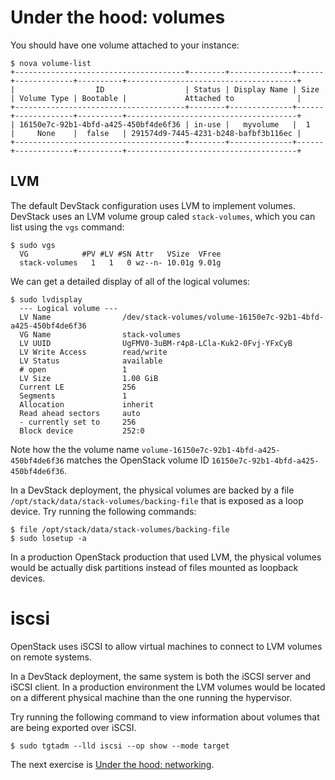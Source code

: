 # Under the hood: volumes

You should have one volume attached to your instance:

    $ nova volume-list
    +--------------------------------------+--------+--------------+------+-------------+----------+--------------------------------------+
    |                  ID                  | Status | Display Name | Size | Volume Type | Bootable |             Attached to              |
    +--------------------------------------+--------+--------------+------+-------------+----------+--------------------------------------+
    | 16150e7c-92b1-4bfd-a425-450bf4de6f36 | in-use |   myvolume   |  1   |     None    |  false   | 291574d9-7445-4231-b248-bafbf3b116ec |
    +--------------------------------------+--------+--------------+------+-------------+----------+--------------------------------------+

## LVM

The default DevStack configuration uses LVM to implement volumes. DevStack
uses an LVM volume group caled `stack-volumes`, which you can list using the
`vgs` command:

    $ sudo vgs
      VG            #PV #LV #SN Attr   VSize  VFree
      stack-volumes   1   1   0 wz--n- 10.01g 9.01g

We can get a detailed display of all of the logical volumes:

    $ sudo lvdisplay
      --- Logical volume ---
      LV Name                /dev/stack-volumes/volume-16150e7c-92b1-4bfd-a425-450bf4de6f36
      VG Name                stack-volumes
      LV UUID                UgFMV0-3uBM-r4p8-LCla-Kuk2-0Fvj-YFxCyB
      LV Write Access        read/write
      LV Status              available
      # open                 1
      LV Size                1.00 GiB
      Current LE             256
      Segments               1
      Allocation             inherit
      Read ahead sectors     auto
      - currently set to     256
      Block device           252:0

Note how the the volume name `volume-16150e7c-92b1-4bfd-a425-450bf4de6f36`
matches the OpenStack volume ID `16150e7c-92b1-4bfd-a425-450bf4de6f36`.


In a DevStack deployment, the physical volumes are backed by a file `/opt/stack/data/stack-volumes/backing-file`
that is exposed as a loop device. Try running the following commands:

    $ file /opt/stack/data/stack-volumes/backing-file
    $ sudo losetup -a


In a production OpenStack production that used LVM, the physical volumes
would be actually disk partitions instead of files mounted as loopback devices.


# iscsi

OpenStack uses iSCSI to allow virtual machines to connect to LVM volumes on
remote systems.

In a DevStack deployment, the same system is both the iSCSI server and iSCSI
client. In a production environment the LVM volumes would be located on a
different physical machine than the one running the hypervisor.

Try running the following command to view information about volumes that
are being exported over iSCSI.

    $ sudo tgtadm --lld iscsi --op show --mode target



The next exercise is [Under the hood: networking].

[Under the hood: networking]: under-the-hood-network.md
